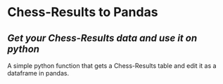 # Chess-Results to Pandas
## _Get your Chess-Results data and use it on python_

A simple python function that gets a Chess-Results table and edit it as a dataframe in pandas.